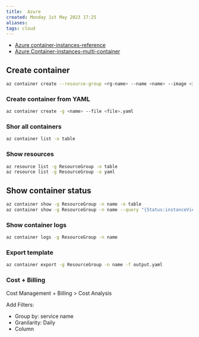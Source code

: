 ```yaml
---
title:  Azure
created: Monday 1st May 2023 17:25
aliases: 
tags: cloud
---
```


- [Azure container-instances-reference](https://github.com/MicrosoftDocs/azure-docs/blob/master/articles/container-instances/container-instances-reference-yaml.md)
- [Azure Container-instances-multi-container](https://github.com/MicrosoftDocs/azure-docs/blob/master/articles/container-instances/container-instances-multi-container-yaml.md)

## Create container

```bash
az container create --resource-group <rg-name> --name <name> --image <image-name> --cpu 1 --memory 1 --registry-login-server <login-server> --registry-username <username> --registry-password <pass> --ports 80
```

### Create container from YAML

```bash
az container create -g <name> --file <file>.yaml
```

### Shor all containers

```bash
az container list -o table
```

### Show resources

```bash
az resource list -g ResourceGroup -o table
az resource list -g ResourceGroup -o yaml
```

## Show container status

```bash
az container show -g ResourceGroup -n name -o table
az container show -g ResourceGroup -n name --query "{Status:instanceView.state}" --out table
```

### Show container logs

```bash
az container logs -g ResourceGroup -n name
```

### Export template

```bash
az container export -g ResourceGroup -n name -f output.yaml
```

### Cost + Billing

Cost Management + Billing > Cost Analysis

Add Filters:

- Group by: service name
- Granilarity: Daily
- Column

